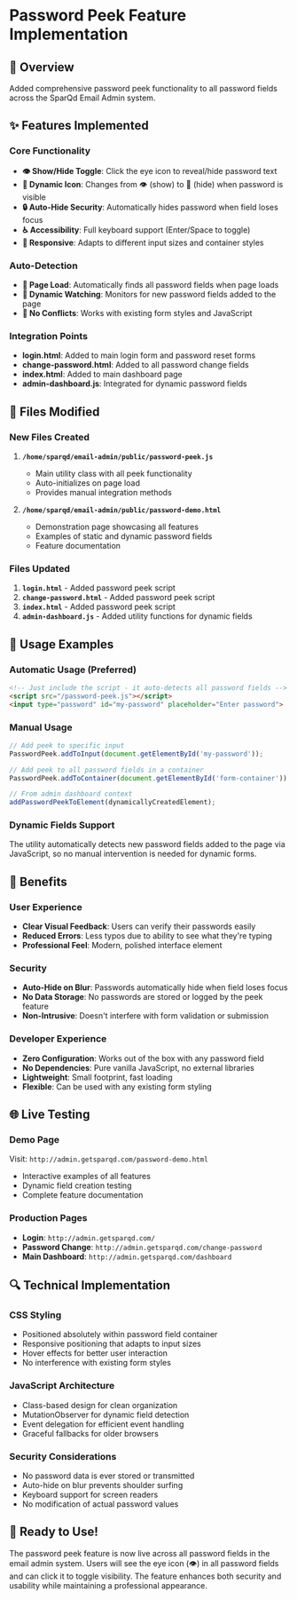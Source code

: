 # Password Peek Feature Implementation

## 🔐 Overview
Added comprehensive password peek functionality to all password fields across the SparQd Email Admin system.

## ✨ Features Implemented

### Core Functionality
- **👁️ Show/Hide Toggle**: Click the eye icon to reveal/hide password text
- **🔄 Dynamic Icon**: Changes from 👁️ (show) to 🙈 (hide) when password is visible
- **🔒 Auto-Hide Security**: Automatically hides password when field loses focus
- **♿ Accessibility**: Full keyboard support (Enter/Space to toggle)
- **📱 Responsive**: Adapts to different input sizes and container styles

### Auto-Detection
- **🚀 Page Load**: Automatically finds all password fields when page loads
- **👀 Dynamic Watching**: Monitors for new password fields added to the page
- **🔄 No Conflicts**: Works with existing form styles and JavaScript

### Integration Points
- **login.html**: Added to main login form and password reset forms
- **change-password.html**: Added to all password change fields
- **index.html**: Added to main dashboard page
- **admin-dashboard.js**: Integrated for dynamic password fields

## 📁 Files Modified

### New Files Created
1. **`/home/sparqd/email-admin/public/password-peek.js`**
   - Main utility class with all peek functionality
   - Auto-initializes on page load
   - Provides manual integration methods

2. **`/home/sparqd/email-admin/public/password-demo.html`**
   - Demonstration page showcasing all features
   - Examples of static and dynamic password fields
   - Feature documentation

### Files Updated
1. **`login.html`** - Added password peek script
2. **`change-password.html`** - Added password peek script  
3. **`index.html`** - Added password peek script
4. **`admin-dashboard.js`** - Added utility functions for dynamic fields

## 🔧 Usage Examples

### Automatic Usage (Preferred)
```html
<!-- Just include the script - it auto-detects all password fields -->
<script src="/password-peek.js"></script>
<input type="password" id="my-password" placeholder="Enter password">
```

### Manual Usage
```javascript
// Add peek to specific input
PasswordPeek.addToInput(document.getElementById('my-password'));

// Add peek to all password fields in a container
PasswordPeek.addToContainer(document.getElementById('form-container'));

// From admin dashboard context
addPasswordPeekToElement(dynamicallyCreatedElement);
```

### Dynamic Fields Support
The utility automatically detects new password fields added to the page via JavaScript, so no manual intervention is needed for dynamic forms.

## 🎯 Benefits

### User Experience
- **Clear Visual Feedback**: Users can verify their passwords easily
- **Reduced Errors**: Less typos due to ability to see what they're typing
- **Professional Feel**: Modern, polished interface element

### Security
- **Auto-Hide on Blur**: Passwords automatically hide when field loses focus
- **No Data Storage**: No passwords are stored or logged by the peek feature
- **Non-Intrusive**: Doesn't interfere with form validation or submission

### Developer Experience
- **Zero Configuration**: Works out of the box with any password field
- **No Dependencies**: Pure vanilla JavaScript, no external libraries
- **Lightweight**: Small footprint, fast loading
- **Flexible**: Can be used with any existing form styling

## 🌐 Live Testing

### Demo Page
Visit: `http://admin.getsparqd.com/password-demo.html`
- Interactive examples of all features
- Dynamic field creation testing
- Complete feature documentation

### Production Pages
- **Login**: `http://admin.getsparqd.com/` 
- **Password Change**: `http://admin.getsparqd.com/change-password`
- **Main Dashboard**: `http://admin.getsparqd.com/dashboard`

## 🔍 Technical Implementation

### CSS Styling
- Positioned absolutely within password field container
- Responsive positioning that adapts to input sizes
- Hover effects for better user interaction
- No interference with existing form styles

### JavaScript Architecture
- Class-based design for clean organization
- MutationObserver for dynamic field detection
- Event delegation for efficient event handling
- Graceful fallbacks for older browsers

### Security Considerations
- No password data is ever stored or transmitted
- Auto-hide on blur prevents shoulder surfing
- Keyboard support for screen readers
- No modification of actual password values

## 🎉 Ready to Use!

The password peek feature is now live across all password fields in the email admin system. Users will see the eye icon (👁️) in all password fields and can click it to toggle visibility. The feature enhances both security and usability while maintaining a professional appearance.
